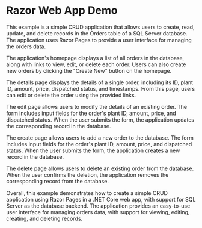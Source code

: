 # Razor Web App Demo

This example is a simple CRUD application that allows users to create, read, update, and delete records in the Orders table of a SQL Server database. The application uses Razor Pages to provide a user interface for managing the orders data.

The application's homepage displays a list of all orders in the database, along with links to view, edit, or delete each order. Users can also create new orders by clicking the "Create New" button on the homepage.

The details page displays the details of a single order, including its ID, plant ID, amount, price, dispatched status, and timestamps. From this page, users can edit or delete the order using the provided links.

The edit page allows users to modify the details of an existing order. The form includes input fields for the order's plant ID, amount, price, and dispatched status. When the user submits the form, the application updates the corresponding record in the database.

The create page allows users to add a new order to the database. The form includes input fields for the order's plant ID, amount, price, and dispatched status. When the user submits the form, the application creates a new record in the database.

The delete page allows users to delete an existing order from the database. When the user confirms the deletion, the application removes the corresponding record from the database.

Overall, this example demonstrates how to create a simple CRUD application using Razor Pages in a .NET Core web app, with support for SQL Server as the database backend. The application provides an easy-to-use user interface for managing orders data, with support for viewing, editing, creating, and deleting records.